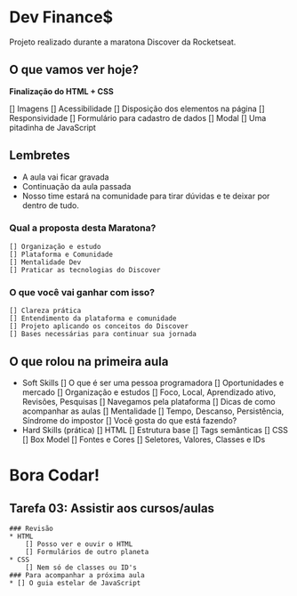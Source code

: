 # Dev Finance$
Projeto realizado durante a maratona Discover da Rocketseat.


## O que vamos ver hoje?

__Finalização do HTML + CSS__

[] Imagens
[] Acessibilidade
[] Disposição dos elementos na página
[] Responsividade
[] Formulário para cadastro de dados
[] Modal
[] Uma pitadinha de JavaScript

## Lembretes
* A aula vai ficar gravada
* Continuação da aula passada
* Nosso time estará na comunidade para tirar dúvidas e 
te deixar por dentro de tudo.


### Qual a proposta desta Maratona?
	[] Organização e estudo
	[] Plataforma e Comunidade
	[] Mentalidade Dev
	[] Praticar as tecnologias do Discover

### O que você vai ganhar com isso?
	[] Clareza prática
	[] Entendimento da plataforma e comunidade 
	[] Projeto aplicando os conceitos do Discover
	[] Bases necessárias para continuar sua jornada
	

## O que rolou na primeira aula

* Soft Skills
[] O que é ser uma pessoa programadora
[] Oportunidades e mercado
[] Organização e estudos
	[] Foco, Local, Aprendizado ativo, Revisões, Pesquisas
[] Navegamos pela plataforma
[] Dicas de como acompanhar as aulas
[] Mentalidade
	[] Tempo, Descanso, Persistência, Síndrome do impostor
	[] Você gosta do que está fazendo?
* Hard Skills (prática)
[] HTML
	[] Estrutura base
	[] Tags semânticas
[] CSS
	[] Box Model
	[] Fontes e Cores
	[] Seletores, Valores, Classes e IDs



# Bora Codar!


## Tarefa 03: Assistir aos cursos/aulas
	### Revisão
	* HTML
		[] Posso ver e ouvir o HTML
		[] Formulários de outro planeta
	* CSS
		[] Nem só de classes ou ID's
	### Para acompanhar a próxima aula
	* [] O guia estelar de JavaScript
